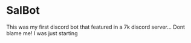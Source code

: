 # SalBot

This was my first discord bot that featured in a 7k discord server... Dont blame me! I was just starting

